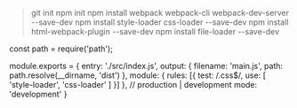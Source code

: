 > git init
> npm init
> npm install webpack webpack-cli webpack-dev-server --save-dev
> npm install style-loader css-loader --save-dev
> npm install html-webpack-plugin --save-dev
> npm install file-loader --save-dev


const path = require('path');

module.exports = {
  entry: './src/index.js',
  output: {
    filename: 'main.js',
    path: path.resolve(__dirname, 'dist')
  },
  module: {
    rules: [{
      test: /\.css$/,
      use: [
        'style-loader',
        'css-loader'
      ]
    }]
  },
  // production | development
  mode: 'development'
}